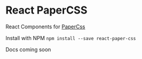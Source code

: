 # React PaperCSS

React Components for [PaperCss](https://github.com/rhyneav/papercss)

Install with NPM `npm install --save react-paper-css`

Docs coming soon
